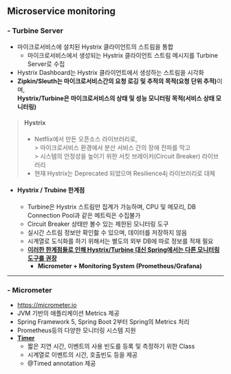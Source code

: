 ## Microservice monitoring

### - Turbine Server

- 마이크로서비스에 설치된 Hystrix 클라이언트의 스트림을 통합
  - 마이크로서비스에서 생성되는 Hystrix 클라이언트 스트림 메시지를 Turbine Server로 수집
- Hystrix Dashboard는 Hystrix 클라이언트에서 생성하는 스트림을 시각화
- <b>Zipkin/Sleuth는 마이크로서비스간의 요청 로깅 및 추적의 목적(요청 단위 추적)</b>이며, </br>
  <b>Hystrix/Turbine은 마이크로서비스의 상태 및 성능 모니터링 목적(서비스 상태 모니터링)</b>

> #### Hystrix ####
> - Netflix에서 만든 오픈소스 라이브러리로, </br>
    > 마이크로서비스 환경에서 분산 서비스 간의 장애 전파를 막고 </br>
    > 시스템의 안정성을 높이기 위한 서킷 브레이커(Circuit Breaker) 라이브러리
> - 현재 Hystrix는 Deprecated 되었으며 Resilience4j 라이브러리로 대체


- #### Hystrix / Trubine 한계점
  - Turbine은 Hystrix 스트림만 집계가 가능하며, CPU 및 메모리, DB Connection Pool과 같은 메트릭은 수집불가
  - Circuit Breaker 상태만 볼수 있는 제한된 모니터링 도구
  - 실시간 스트림 정보만 확인핧 수 있으며, 데이터를 저장하지 않음
  - 시계열로 도식화를 하기 위해서는 별도의 외부 DB에 따로 정보를 적재 필요
  - <b><u>이러한 한계점들로 인해 Hystrix/Turbine 대신 Spring에서는 다른 모니터링 도구를 권장</u></b>
    - <b>Micrometer + Monitoring System (Prometheus/Grafana)</b>

---

### - Micrometer

- https://micrometer.io
- JVM 기반의 애플리케이션 Metrics 제공
- Spring Framework 5, Spring Boot 2부터 Spring의 Metrics 처리
- Prometheus등의 다양한 모니터링 시스템 지원
- <b><u>Timer</u></b>
  - 짧은 지연 시간, 이벤트의 사용 빈도를 등록 및 측정하기 위한 Class
  - 시계열로 이벤트의 시간, 호출빈도 등을 제공
  - @Timed annotation 제공
